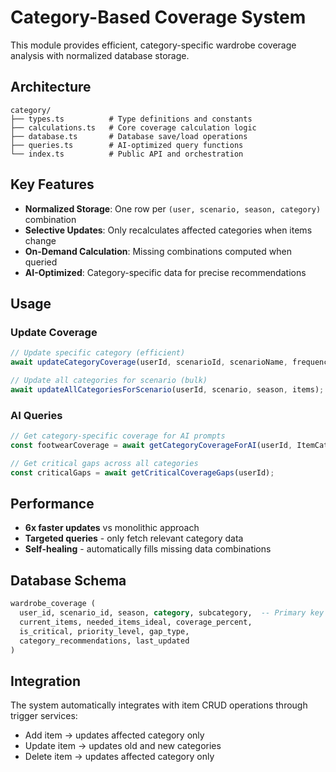 # Category-Based Coverage System

This module provides efficient, category-specific wardrobe coverage analysis with normalized database storage.

## Architecture

```
category/
├── types.ts          # Type definitions and constants
├── calculations.ts   # Core coverage calculation logic
├── database.ts       # Database save/load operations
├── queries.ts        # AI-optimized query functions
└── index.ts          # Public API and orchestration
```

## Key Features

- **Normalized Storage**: One row per `(user, scenario, season, category)` combination
- **Selective Updates**: Only recalculates affected categories when items change
- **On-Demand Calculation**: Missing combinations computed when queried
- **AI-Optimized**: Category-specific data for precise recommendations

## Usage

### Update Coverage
```typescript
// Update specific category (efficient)
await updateCategoryCoverage(userId, scenarioId, scenarioName, frequency, season, category, items);

// Update all categories for scenario (bulk)
await updateAllCategoriesForScenario(userId, scenario, season, items);
```

### AI Queries
```typescript
// Get category-specific coverage for AI prompts
const footwearCoverage = await getCategoryCoverageForAI(userId, ItemCategory.FOOTWEAR, season, scenarios, items);

// Get critical gaps across all categories
const criticalGaps = await getCriticalCoverageGaps(userId);
```

## Performance

- **6x faster updates** vs monolithic approach
- **Targeted queries** - only fetch relevant category data
- **Self-healing** - automatically fills missing data combinations

## Database Schema

```sql
wardrobe_coverage (
  user_id, scenario_id, season, category, subcategory,  -- Primary key
  current_items, needed_items_ideal, coverage_percent,
  is_critical, priority_level, gap_type,
  category_recommendations, last_updated
)
```

## Integration

The system automatically integrates with item CRUD operations through trigger services:
- Add item → updates affected category only
- Update item → updates old and new categories
- Delete item → updates affected category only
